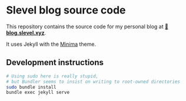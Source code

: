 # Slevel blog source code

This repository contains the source code for my personal blog at **[📖 blog.slevel.xyz](https://blog.slevel.xyz)**.

It uses Jekyll with the [Minima](https://github.com/jekyll/minima) theme.

## Development instructions

```bash
# Using sudo here is really stupid,
# but Bundler seems to insist on writing to root-owned directories
sudo bundle install
bundle exec jekyll serve
```
